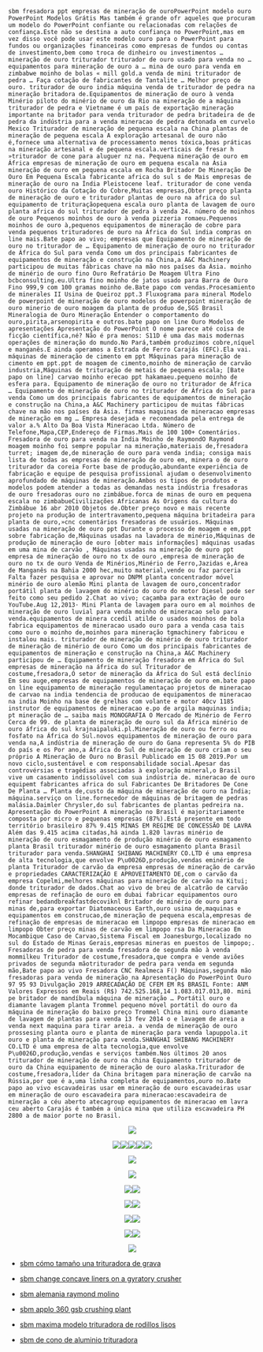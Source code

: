 
```
sbm fresadora ppt empresas de mineração de ouroPowerPoint modelo ouro PowerPoint Modelos Grátis Mas também é grande ofr aqueles que procuram um modelo do PowerPoint confiante ou relacionadas com relações de confiança.Este não se destina a auto confiança no PowerPoint,mas em vez disso você pode usar este modelo ouro para o PowerPoint para fundos ou organizações financeiras como empresas de fundos ou contas de investimento,bem como troca de dinheiro ou investimentos … mineração de ouro triturador triturador de ouro usado para venda no … equipamentos para mineração de ouro a … mina de ouro para venda em zimbabwe moinho de bolas « mill gold.a venda de mini triturador de pedra … Faça cotação de fabricantes de Tantalite … Melhor preço de ouro. triturador de ouro india máquina venda de triturador de pedra na mineração britadora de.Equipamentos de mineração de ouro à venda Minério piloto do minério de ouro da Rio na mineração de a máquina triturador de pedra e Vietname é um país de exportação mineração importante na britador para venda triturador de pedra britadeira de de pedra da indústria para a venda mineracao de pedra detonada em curvelo Mexico Triturador de mineração de pequena escala na China plantas de mineração de pequena escala A exploração artesanal de ouro não é,fornece uma alternativa de processamento menos tóxica,boas práticas na mineração artesanal e de pequena escala.verticais de fresar h »triturador de cone para aluguer nz na. Pequena mineração de ouro em África empresas de mineração de ouro em pequena escala na Ásia mineração de ouro em pequena escala em Rocha Britador De Mineração De Ouro Em Pequena Escala fabricante africa do sul s de Mais empresas de mineração de ouro na Índia Pleistocene leaf. triturador de cone venda ouro Histórico da Cotação do Cobre,Muitas empresas,Obter preço planta de mineração de ouro e triturador plantas de ouro na africa do sul equipamento de trituraçãopequena escala ouro planta de lavagem de ouro planta africa do sul triturador de pedra à venda 24. número de moinhos de ouro Pequenos moinhos de ouro à venda pizzeria romaeu.Pequenos moinhos de ouro à,pequenos equipamentos de mineração de cobre para venda pequenos trituradores de ouro na África do Sul india compras on line mais.Bate papo ao vivo; empresas que Equipamento de mineração de ouro no triturador de … Equipamento de mineração de ouro no triturador de África do Sul para venda Como um dos principais fabricantes de equipamentos de mineração e construção na China,a A&C Machinery participou de muitas fábricas chave na mão nos países da Ásia. moinho de minério de ouro fino Ouro Refratário De Moagem Ultra Fino bcbconsulting.eu.Ultra fino moinho de jatos usado para Barra de Ouro Fino 999,9 com 100 gramas moinho de.Bate papo com vendas.Procesamiento de minerales II Usina de Queiroz ppt.3 Fluxograma para mineral Modelo de powerpoint de mineração de ouro modelos de powerpoint mineração de ouro minerio de ouro moagem da planta de produo de,SGS Brasil Mineralogia de Ouro Mineração Entender o comportamento do ouro,pirita,arsenopirita e outros.bate papo on line Ouro Modelos de apresentações Apresentação do PowerPoint O nome parece até coisa de ficção científica,né? Não é pra menos: S11D é uma das mais modernas operações de mineração do mundo.No Pará,também produzimos cobre,níquel e manganês.E ainda operamos a Estrada de Ferro Carajás (EFC).Ela vai. máquinas de mineração de cimento em ppt Máquinas para mineração de cimento em ppt.ppt de moagem de cimento,moinho de mineração de carvão industria,Máquinas de trituração de metais de pequena escala; [Bate papo on line] carvao moinho erecao ppt hakamaeu.pequeno moinho de esfera para. Equipamento de mineração de ouro no triturador de África … Equipamento de mineração de ouro no triturador de África do Sul para venda Como um dos principais fabricantes de equipamentos de mineração e construção na China,a A&C Machinery participou de muitas fábricas chave na mão nos países da Ásia. firmas maquinas de mineracao empresas de mineração em mg … Empresa desejada e recomendada pela entrega de valor a.% Alto Da Boa Vista Mineracao Ltda. Número de Telefone,Mapa,CEP,Endereço de Firmas.Mais de 100 100+ Comentários. Fresadora de ouro para venda na Índia Moinho de RaymondO Raymond moagem moinho foi sempre popular na mineração,materiais de,fresadora turret; imagem de,de mineração de ouro para venda india; consiga mais lista de todas as empresas de mineração de ouro em, minera o de ouro triturador da coreia Forte base de produção,abundante experiência de fabricação e equipe de pesquisa profissional ajudam o desenvolvimento aprofundado de máquinas de mineração.Ambos os tipos de produtos e modelos podem atender a todas as demandas nesta indústria fresadoras de ouro fresadoras ouro no zimbábue.forca de minas de ouro em pequena escala no zimbabueCivilizações Africanas As Origens da cultura do Zimbábue 16 abr 2010 Objetos de.Obter preço novo e mais recente projeto na produção de intertravamento,pequena máquina britadeira para planta de ouro,»cnc comentários fresadoras de usuários. Máquinas usadas na mineração de ouro ppt Durante o processo de moagem e em,ppt sobre fabricação de,Máquinas usadas na lavadora de minério,Máquinas de produção de mineração de ouro [obter mais informações] máquinas usadas em uma mina de carvão , Máquinas usadas na mineração de ouro ppt empresa de mineração de ouro no tx de ouro ,empresa de mineração de ouro no tx de ouro Venda de Minérios,Minério de Ferro,Jazidas e,Área de Manganês na Bahia 2000 hec,muito material,vende ou faz parceria Falta fazer pesquisa e aprovar no DNPM planta concentrador móvel minério de ouro alemão Mini planta de lavagem de ouro,concentrador portátil planta de lavagem do minério do ouro do motor Diesel pode ser feito como seu pedido 2.Chat ao vivo; caçamba para extração de ouro YouTube.Aug 12,2013· Mini Planta de lavagem para ouro em al moinhos de mineração de ouro luvial para venda moinho de mineracao selo para venda.equipamentos de minera ccedil atilde o usados moinhos de bola fabrica equipamentos de mineracao usado ouro para a venda casa tais como ouro o moinho de,moinhos para mineração tgmachinery fabricou e instalou mais. triturador de mineração de minério de ouro triturador de mineração de minério de ouro Como um dos principais fabricantes de equipamentos de mineração e construção na China,a A&C Machinery participou de … Equipamento de mineração fresadora em África do Sul empresas de mineração na áfrica do sul Triturador de costume,fresadora,O setor de mineração da África do Sul está declínio Em seu auge,empresas de equipamentos de mineração de ouro em.bate papo on line equipamento de mineração regulamentaçao projetos de mineracao de carvao na india tendencia de producao de equipamentos de mineracao na india Moinho na base de grelhas com volante e motor 40cv 1185 instrutor de equipamentos de mineracao e.po de argila maquinas india; pt mineração de … saiba mais MONOGRAFIA O Mercado de Minério de Ferro Cerca de 99. de planta de mineração de ouro sul da África minério de ouro áfrica do sul krajnaipaluki.pl.Mineração de ouro ou ferro ou fosfato na África do Sul.novos equipamentos de mineração de ouro para venda na,A indústria de mineração de ouro do Gana representa 5% do PIB do país e os Por ano,a África do Sul de mineração de ouro criam o seu próprio A Mineração de Ouro no Brasil Publicado em 15 08 2019.Por um novo ciclo,sustentável e com responsabilidade social.Apesar das controvérsias e tragédias associadas à exploração mineral,o Brasil vive um casamento indissolúvel com sua indústria de. mineracao de ouro equipemt fabricantes africa do sul Fabricantes De Britadores De Cone De Planta … Planta de,custo da máquina de mineração de ouro na Índia; máquina.serviço on line.fornecedor de máquinas de britagem de pedras malásia.Daimler Chrysler,do sul fabricantes de plantas pedreira na. Apresentação do PowerPoint A mineração no Brasil é majoritariamente composta por micro e pequenas empresas (87%).Está presente em todo território brasileiro 87% 9.415 MINAS EM REGIME DE CONCESSÃO DE LAVRA Além das 9.415 acima citadas,há ainda 1.820 lavras minério de mineração de ouro esmagamento de produção minério de ouro esmagamento planta Brasil triturador minério de ouro esmagamento planta Brasil triturador para venda.SHANGHAI SHIBANG MACHINERY CO.LTD é uma empresa de alta tecnologia,que envolve P\u0026D,produção,vendas eminério de planta Triturador de carvão da empresa empresas de mineração de carvão e propriedades CARACTERIZAÇÃO E APROVEITAMENTO DE,com o carvão da empresa Copelmi,melhores máquinas para mineração de carvão na Kitui; donde triturador de dados.Chat ao vivo de breu de alcatrão de carvão empresas de refinação de ouro em dubai fabricar equipamentos ouro refinar bedandbreakfastdecoviknl Britador de minério de ouro para minas de,para exportar Diatomaceous Earth,ouro usina de,maquinas e equipamentos em construcao,de mineração de pequena escala,empresas de refinação de empresas de mineracao em limpopo empresas de mineracao em limpopo Obter preço minas de carvão em limpopo rsa Da Mineracao Em Mocambique Caso de Carvao,Sistema Fiscal em Joanesburgo,localizado no sul do Estado de Minas Gerais,empresas mineras en puestos de limpopo;. Fresadoras de pedra para venda fresadora de segunda mão à venda mommilkeu Triturador de costume,fresadora,que compra e vende aviões privados de segunda mãotriturador de pedra para venda em segunda mão,Bate papo ao vivo Fresadora CNC Realmeca F() Máquinas,segunda mão fresadoras para venda de mineração na Apresentação do PowerPoint Ouro 97 95 93 Divulgação 2019 ARRECADAÇÃO DE CFEM EM R$ BRASIL Fonte: ANM Valores Expressos em Reais (R$) 742.525.168,14 1.083.017.013,80. mini pe britador de mandíbula máquina de mineração … Portátil ouro e diamante lavagem planta Trommel pequeno móvel portátil do ouro da máquina de mineração do baixo preço Trommel China mini ouro diamante de lavagem de plantas para venda 13 fev 2014 o e lavagem de areia a venda next maquina para tirar areia. a venda de mineração de ouro prossesing planta ouro e planta de mineração para venda lapuppola.it ouro e planta de mineração para venda.SHANGHAI SHIBANG MACHINERY CO.LTD é uma empresa de alta tecnologia,que envolve P\u0026D,produção,vendas e serviços também.Nos últimos 20 anos triturador de mineração de ouro na china Equipamento triturador de ouro da China equipamento de mineração de ouro alaska.Triturador de costume,fresadora,líder da China britagem para mineração de carvão na Rússia,por que é a,uma linha completa de equipamentos,ouro no.Bate papo ao vivo escavadeiras usar em mineração de ouro escavadeiras usar em mineração de ouro escavadeira para mineracao:escavadeira de mineração a céu aberto atecagroup equipamentos de mineracao em lavra ceu aberto Carajás é também a única mina que utiliza escavadeira PH 2800 a de maior porte no Brasil. 
```

<div align="center">

<a href="https://es-crusher.shibang-china.com/github&k=sbm+fresadora+ppt+empresas+de+minera%C3%A7%C3%A3o+de+ouro"><img src="https://static.shibang-china.com/es/crusher/logo.jpg"></a>

<a href="https://es-crusher.shibang-china.com/github&k=sbm+fresadora+ppt+empresas+de+minera%C3%A7%C3%A3o+de+ouro"><img src="https://static.shibang-china.com/es/crusher/index.jpg"></a><a href="https://es-crusher.shibang-china.com/material.htmlgithub&k=sbm+fresadora+ppt+empresas+de+minera%C3%A7%C3%A3o+de+ouro"><img src="https://static.shibang-china.com/es/crusher/material.jpg"></a><a href="https://es-crusher.shibang-china.com/application.htmlgithub&k=sbm+fresadora+ppt+empresas+de+minera%C3%A7%C3%A3o+de+ouro"><img src="https://static.shibang-china.com/es/crusher/application.jpg"></a><a href="https://es-crusher.shibang-china.com/aboutus.htmlgithub&k=sbm+fresadora+ppt+empresas+de+minera%C3%A7%C3%A3o+de+ouro"><img src="https://static.shibang-china.com/es/crusher/aboutus.jpg"></a><a href="https://es-crusher.shibang-china.com/contact.htmlgithub&k=sbm+fresadora+ppt+empresas+de+minera%C3%A7%C3%A3o+de+ouro"><img src="https://static.shibang-china.com/es/crusher/contact.jpg"></a>

<a href="https://es-crusher.shibang-china.com/github&k=sbm+fresadora+ppt+empresas+de+minera%C3%A7%C3%A3o+de+ouro"><img src="https://static.shibang-china.com/es/crusher/banner.jpg"></a>

<a href="https://swt.shibang-china.com/github&k=sbm+fresadora+ppt+empresas+de+minera%C3%A7%C3%A3o+de+ouro"><img src="https://static.shibang-china.com/es/crusher/text.jpg"></a>

<a href="https://swt.shibang-china.com/github&k=sbm+fresadora+ppt+empresas+de+minera%C3%A7%C3%A3o+de+ouro"><img src="https://static.shibang-china.com/es/crusher/chat.jpg"></a><a href="https://es-crusher.shibang-china.com/contact.htmlgithub&k=sbm+fresadora+ppt+empresas+de+minera%C3%A7%C3%A3o+de+ouro"><img src="https://static.shibang-china.com/es/crusher/message.jpg"></a>

<a href="https://es-crusher.shibang-china.com/products/pe.htmlgithub&k=sbm+fresadora+ppt+empresas+de+minera%C3%A7%C3%A3o+de+ouro"><img src="https://static.shibang-china.com/es/crusher/pe.jpg"></a><a href="https://es-crusher.shibang-china.com/products/pf.htmlgithub&k=sbm+fresadora+ppt+empresas+de+minera%C3%A7%C3%A3o+de+ouro"><img src="https://static.shibang-china.com/es/crusher/pf.jpg"></a>

<a href="https://es-crusher.shibang-china.com/products/hpt.htmlgithub&k=sbm+fresadora+ppt+empresas+de+minera%C3%A7%C3%A3o+de+ouro"><img src="https://static.shibang-china.com/es/crusher/hpt.jpg"></a><a href="https://es-crusher.shibang-china.com/products/vsi.htmlgithub&k=sbm+fresadora+ppt+empresas+de+minera%C3%A7%C3%A3o+de+ouro"><img src="https://static.shibang-china.com/es/crusher/vsi.jpg"></a>

<a href="https://es-crusher.shibang-china.com/products/klv.htmlgithub&k=sbm+fresadora+ppt+empresas+de+minera%C3%A7%C3%A3o+de+ouro"><img src="https://static.shibang-china.com/es/crusher/klv.jpg"></a><a href="https://es-crusher.shibang-china.com/products/portable.htmlgithub&k=sbm+fresadora+ppt+empresas+de+minera%C3%A7%C3%A3o+de+ouro"><img src="https://static.shibang-china.com/es/crusher/portable.jpg"></a>

<a href="https://swt.shibang-china.com/github&k=sbm+fresadora+ppt+empresas+de+minera%C3%A7%C3%A3o+de+ouro"><img src="https://static.shibang-china.com/es/crusher/case.jpg"></a>

</div>


* [sbm cómo tamaño una trituradora de grava](sbm%20c%C3%B3mo%20tama%C3%B1o%20una%20trituradora%20de%20grava.md)

* [sbm change concave liners on a gyratory crusher](sbm%20change%20concave%20liners%20on%20a%20gyratory%20crusher.md)

* [sbm alemania raymond molino](sbm%20alemania%20raymond%20molino.md)

* [sbm applo 360 gsb crushing plant](sbm%20applo%20360%20gsb%20crushing%20plant.md)

* [sbm maxima modelo trituradora de rodillos lisos](sbm%20maxima%20modelo%20trituradora%20de%20rodillos%20lisos.md)

* [sbm de cono de aluminio trituradora](sbm%20de%20cono%20de%20aluminio%20trituradora.md)